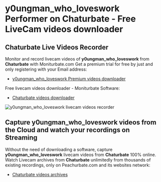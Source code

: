 # y0ungman_who_loveswork Performer on Chaturbate - Free LiveCam videos downloader

## Chaturbate Live Videos Recorder

Monitor and record livecam videos of **y0ungman_who_loveswork** from **Chaturbate** with Moniturbate.com
Get a premium trial for free by just and only registering with your Email address:
* [y0ungman_who_loveswork Premium videos downloader](https://moniturbate.com/request-demo-licence-key.html)

Free livecam videos downloader - Moniturbate Software:
* [Chaturbate videos downloader](https://moniturbate.com/moniturbate-download-software.html)

![y0ungman_who_loveswork livecam videos recorder](https://peachurnet.com/templates/moniturbate-software.png)


## Capture y0ungman_who_loveswork videos from the Cloud and watch your recordings on Streaming

Without the need of downloading a software, capture **y0ungman_who_loveswork** livecam videos from **Chaturbate** 100% online.
Watch Livecam archives from **Chaturbate** unlimitedly from thousands of existing recordings, only on Peachurbate.com and its websites network:
* [Chaturbate videos archives](https://peachurnet.com/)